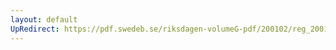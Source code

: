 ```yaml
---
layout: default
UpRedirect: https://pdf.swedeb.se/riksdagen-volumeG-pdf/200102/reg_200102/reg_200102_0304.pdf
---
```

